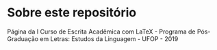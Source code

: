 # Sobre este repositório
Página da I Curso de Escrita Acadêmica com LaTeX - Programa de Pós-Graduação em Letras: Estudos da Linguagem - UFOP - 2019
